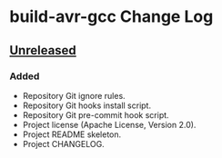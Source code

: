 # build-avr-gcc Change Log

## [Unreleased](https://github.com/apcountryman/build-avr-gcc/compare/master...develop)
### Added
- Repository Git ignore rules.
- Repository Git hooks install script.
- Repository Git pre-commit hook script.
- Project license (Apache License, Version 2.0).
- Project README skeleton.
- Project CHANGELOG.
